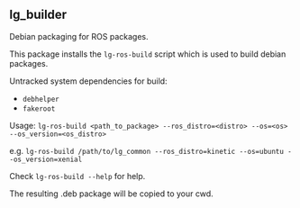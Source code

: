 lg\_builder
-----------

Debian packaging for ROS packages.

This package installs the `lg-ros-build` script which is used to build debian packages.

Untracked system dependencies for build:
* `debhelper`
* `fakeroot`

Usage: `lg-ros-build <path_to_package> --ros_distro=<distro> --os=<os> --os_version=<os_distro>`

e.g. `lg-ros-build /path/to/lg_common --ros_distro=kinetic --os=ubuntu --os_version=xenial`

Check `lg-ros-build --help` for help.

The resulting .deb package will be copied to your cwd.

